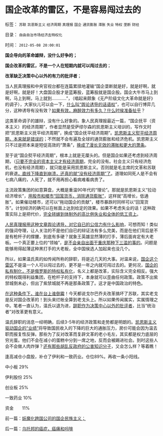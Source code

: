 # 国企改革的雷区，不是容易闯过去的

标签： `苏联` `凯恩斯主义` `经济周期` `真理报` `国企` `通货膨胀` `滞胀` `失业` `特权` `垄断` `财经` 

目录： `自由自治市场经济去特权化`

时间： `2012-05-08 20:00:01`

**国企导向的革命雄辩，没什么好争的；**

**国企改革的雷区，不是一个人在短期内就可以闯过去的**；

**改革缺乏决策中心以外的有力的批评者**；

当人民真理报和中央官视台都在连篇累牍地灌输“国企垄断就是好，就是好啊，就是好啊，就是好！大盘国企股才是蓝筹股，蓝筹股就是国企股。国企大牛市马上到啊，马上到啊，马上就到…………”，（唱起来颇象《无产阶级文化大革命就是好》的调子），大家伙儿可以会一下，[什么叫“舆论诱导的话语权](../../../2009/6/21/舆论诱导推广科学的发展观.md)”，也可以自行博弈几分，这种诱导有没有效？[如果有效，麻醉效力有多久？什么时侯准备扯乎](../../../2012/3/14/总理要禁毒，机构毒瘾大发作！.md)？

这类革命调子的雄辩，没有什么好象的。象人民真理报最近一篇，“国企抚平（资本主义）的经济周期”，作者显然是受萨缪尔森的凯恩斯主义培训的，写作文时把“凯恩斯主义抚平经济周期”，换成“国企抚平经济周期”。[凯恩斯主义熨平经济周期，本来就是错误的](../../../2009/4/24/费雪教条和凯恩斯主义.md)；不然就不会有遍及全球的通货膨胀和经济危机。凯恩斯主义只不过是把本来是短促高效的“萧条”，[换成了漫长无效的滞胀和更大的萧条](../../../2012/1/16/凯恩斯主义作用于Charter经济体的机理和滞胀的公式.md)。

至于说“国企熨平经济周期”，根本上就是无厘头的。但是国企如果还考虑到经济周期，（[只要不完全的资本主义才有经济周期](../../../2011/6/22/有高利贷就没有产能过剩，没有通货膨胀；没有经济周期.md)，完全的没有。社会主义只有经济危机，也没有经济周期），就只能是采用凯恩斯主义。否则就是毛主席的文革和苏联的衰退[，直线下降直到崩溃，还真的就“没有经济周期”了](../../../2009/8/4/计划经济的工业化为什么不能解决民以食为天.md)。道理如同死人是不会有七病八痛的，人死了，就不用再担心看病难看病贵了。

主流政策集团的如意算盘，大概是重温90年代的“理论”。那就是凯恩斯主义“拉动经济增长”，[用股市和楼市“回笼货币，消除通货膨胀”](../../../2007/8/30/中国股市不是资源配置优化器，是一个货币回笼机.md)，这样就“高增长，低通胀”。如果催动楼市，还可以“拖动国企的贡献”，楼市暴跌时同样可以“回笼货币”。计划经济的确可以在帐面上达到给定的效果。如果不考虑失业的话！这种政策实际上是把代价，[完全转嫁到体制外的高比例失业和全体的低工资上](../../../2011/1/29/社会主义的失业危机.md)。

[人民真理报用这种文章舆论诱导，对它自已的公信力有什么影响](../../../2009/5/11/舆论摒弃管制有利强化中央领导地位.md)，可想而知！类似的强词夺理，让人关注的不是他们自已的辩证法有多么完美，而是在他们背后是不是有枪杆子的撑腰，到底有多硬？就象王英雄显然薄的打手，薄后面肯定有大老板。一个真正要上位的“领袖”，[是不会亲自出面干重庆那种下三滥的事的](../../../2012/3/19/重庆黑社会还没有达到犯罪程度.md)。问题是能够用得起薄这种黑打手的大老板，全中国侯选人加起来也没几个。

所以，如果温氏真的如传闻所称的辞职，将是近几天的大事。对温来说，[国企这个雷区](../../../2009/8/11/改革攻坚的雷区，坚在那里？危险在那里？.md)不是温一个人可以闯过去的，更不是一年之内就可闯过去的。更何况，[国企的私有制化，不是俄罗斯的特权私有化](../../../2012/3/8/私有化是公有制的一种形式.md)，名义上都是改革，实际含义完全相反。强大的特权既得利益集团，在枪杆子的支持下，本身就可以歪曲任何政策。政策不出紫禁城倒未必，但出了紫禁城就不再是那条政策了。这才是中国政治的特色。

[在这种条件下，谁在台上谁倒霉](../../../2011/8/17/由下而上“我的利益在那里”的唯利是图.md)！今天都说戈尔巴乔夫改革搞坏了苏联，其实老戈是反对国企改革的！到头来烂帐全算到老戈头上。所以如果传闻属实，实属情理之中。笔者一直认为，温氏以退为进，[辞职作为决策中心以外的批评者](../../../2011/8/16/胡乱反政府，就是反民主.md)，比当“统治者”对改革更有意义。

温氏辞职的消息一经明确，后续3-5年的经济政策和走势都是明朗的。[凯恩斯主义驱动国企的“业绩”](../../../2012/1/16/charter经济与凯恩斯主义，癌症和鸦片;家庭储蓄被charter抢劫;.md)将导致国民收入的下降的巨大的通胀压力，房价可能会因为温去职而报复性反弹。那些为了反对改革而复辟文革的老小毛左，其实都是权力底层的穷光蛋。他们不会在减小的蛋糕中分到一席之地，反而会被踢进社会。到时这些人会不会做人肉炸弹？[还有那些胡乱反政府的公害知识分子](../../../2012/5/6/洗脑业的主流是公害知识分子.md)，又会怎么样？等着瞧！

逢高减仓小盘股，补仓了伊利和一致药业。仓位89%。再收一条小阳线。

中小板 29%

伊利股份 25%

创业板 25%

一致药业 10%

资金　　11%



前一篇：[妖魔化跨国公司的国企民族主义；](../../../2012/5/8/妖魔化跨国公司的国企民族主义；.md)

后一篇：[乌托邦的癌症，癌痛和吗啡](../../../2012/5/9/乌托邦的癌症，癌痛和吗啡.md)